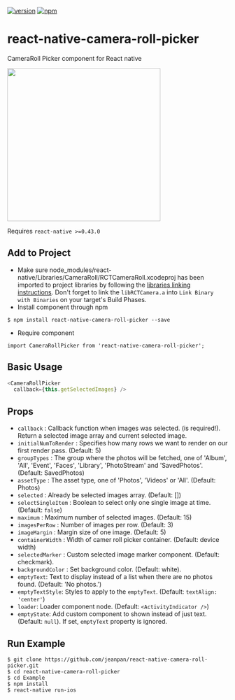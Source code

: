 
[![version](https://img.shields.io/npm/v/react-native-camera-roll-picker.svg)](https://www.npmjs.org/package/react-native-camera-roll-picker) [![npm](https://img.shields.io/npm/dt/react-native-camera-roll-picker.svg)](https://www.npmjs.org/package/react-native-camera-roll-picker)

# react-native-camera-roll-picker
CameraRoll Picker component for React native

<a href="https://raw.githubusercontent.com/jeanpan/react-native-camera-roll-picker/master/demo/demo.gif"><img src="https://raw.githubusercontent.com/jeanpan/react-native-camera-roll-picker/master/demo/demo.gif" width="350"></a>

Requires `react-native >=0.43.0`


## Add to Project
* Make sure node_modules/react-native/Libraries/CameraRoll/RCTCameraRoll.xcodeproj has been imported to project libraries by following the [libraries linking instructions](https://facebook.github.io/react-native/docs/linking-libraries-ios.html). Don't forget to link the `libRCTCamera.a` into `Link Binary with Binaries` on your target's Build Phases.
* Install component through npm
```
$ npm install react-native-camera-roll-picker --save
```

* Require component
```
import CameraRollPicker from 'react-native-camera-roll-picker';
```

## Basic Usage
```js
<CameraRollPicker
  callback={this.getSelectedImages} />
```

## Props
- `callback` : Callback function when images was selected. (is required!). Return a selected image array and current selected image.
- `initialNumToRender` : Specifies how many rows we want to render on our first render pass. (Default: 5)
- `groupTypes` : The group where the photos will be fetched, one of 'Album', 'All', 'Event', 'Faces', 'Library', 'PhotoStream' and 'SavedPhotos'. (Default: SavedPhotos)
- `assetType` : The asset type, one of 'Photos', 'Videos' or 'All'. (Default: Photos)
- `selected` : Already be selected images array. (Default: [])
- `selectSingleItem` : Boolean to select only one single image at time. (Default: `false`)
- `maximum` : Maximum number of selected images. (Default: 15)
- `imagesPerRow` : Number of images per row. (Default: 3)
- `imageMargin` : Margin size of one image. (Default: 5)
- `containerWidth` : Width of camer roll picker container. (Default: device width)
- `selectedMarker` : Custom selected image marker component. (Default: checkmark).
- `backgroundColor` : Set background color. (Default: white).
- `emptyText`: Text to display instead of a list when there are no photos found. (Default: 'No photos.')
- `emptyTextStyle`: Styles to apply to the `emptyText`. (Default: `textAlign: 'center'`)
- `loader`: Loader component node. (Default: `<ActivityIndicator />`)
- `emptyState`: Add custom component to shown instead of just text. (Default: `null`). If set, `emptyText` property is ignored.

## Run Example
```
$ git clone https://github.com/jeanpan/react-native-camera-roll-picker.git
$ cd react-native-camera-roll-picker
$ cd Example
$ npm install
$ react-native run-ios
```
